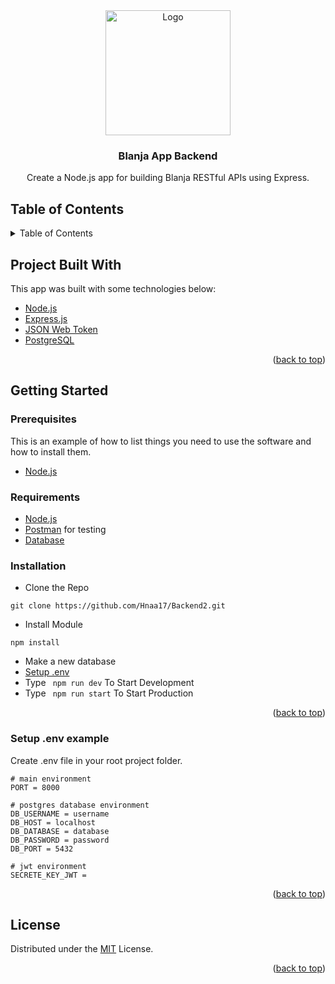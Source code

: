<div id="top"></div>

<!-- HEADER -->
<div align="center">
  <a href="https://github.com/Hnaa17/Backend2.git">
    <img src="https://user-images.githubusercontent.com/110190301/198864288-772ad053-52ae-4993-bf41-5e38009ac9d3.png" alt="Logo" width="200px">
  </a>
  
  <h3 align="center">Blanja App Backend</h3>

  <p align="center"> 
    Create a Node.js app for building Blanja RESTful APIs using Express.
  </p>
</div>

<!-- TABLE OF CONTENTS -->

## Table of Contents
<details>
  <summary>Table of Contents</summary>
  <ol>
    <li>
      <a href="#project-built-with">Project Built With</a>
    </li>
    <li>
      <a href="#getting-started">Getting Started</a>
      <ul>
        <li><a href="#prerequisites">Prerequisites</a></li>
        <li><a href="#requirements">Requirements</a></li>
        <li><a href="#installation">Installation</a></li>
        <li><a href="#setup-env-example">Setup .env example</a></li>
      </ul>
    </li>
    <li><a href="#license">License</a></li>
  </ol>
</details>

<!-- ABOUT THE PROJECT -->
## Project Built With
This app was built with some technologies below:
- [Node.js](https://nodejs.org/en/)
- [Express.js](https://expressjs.com/)
- [JSON Web Token](https://jwt.io/)
- [PostgreSQL](https://www.postgresql.org/)

<p align="right">(<a href="#top">back to top</a>)</p>

<!-- GETTING STARTED -->
## Getting Started

### Prerequisites
This is an example of how to list things you need to use the software and how to install them.
* [Node.js](https://nodejs.org/en/download/)

### Requirements
* [Node.js](https://nodejs.org/en/)
* [Postman](https://www.getpostman.com/) for testing
* [Database](https://www.postgresql.org/)

### Installation
- Clone the Repo
```
git clone https://github.com/Hnaa17/Backend2.git
```
- Install Module
```
npm install
```
- Make a new database
- <a href="#setup-env-example">Setup .env</a>
- Type ` npm run dev` To Start Development
- Type ` npm run start` To Start Production
<p align="right">(<a href="#top">back to top</a>)</p>

### Setup .env example
Create .env file in your root project folder.
```env
# main environment
PORT = 8000

# postgres database environment
DB_USERNAME = username
DB_HOST = localhost
DB_DATABASE = database
DB_PASSWORD = password
DB_PORT = 5432

# jwt environment
SECRETE_KEY_JWT = 

```
<p align="right">(<a href="#top">back to top</a>)</p>

## License
Distributed under the [MIT](/LICENSE) License.
<p align="right">(<a href="#top">back to top</a>)</p>
